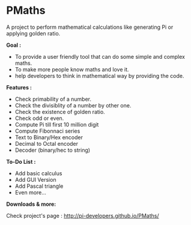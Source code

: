 # PMaths

A project to perform mathematical calculations like generating Pi or applying golden ratio.


**Goal :**
- To provide a user friendly tool that can do some simple and complex maths.
- To make more people know maths and love it.
- help developers to think in mathematical way by providing the code.


**Features :**
- Check primability of a number.
- Check the divisiblity of a number by other one.
- Check the existence of golden ratio.
- Check odd or even.
- Compute Pi till first 10 million digit
- Compute Fibonnaci series
- Text to Binary/Hex encoder
- Decimal to Octal encoder
- Decoder (binary/hec to string)

**To-Do List :**
- Add basic calculus
- Add GUI Version
- Add Pascal triangle
- Even more...


**Downloads & more:**

Check project's page : http://pi-developers.github.io/PMaths/
